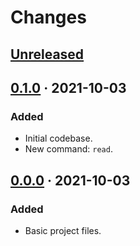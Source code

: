 Changes
=======

[Unreleased]
------------

[0.1.0] · 2021-10-03
--------------------

### Added
- Initial codebase.
- New command: `read`.

[0.0.0] · 2021-10-03
--------------------

### Added
- Basic project files.

[Unreleased]: https://github.com/spheten/soane/tree/master
[0.1.0]:      https://github.com/spheten/soane/tree/0.1.0
[0.0.0]:      https://github.com/spheten/soane/tree/0.0.0
